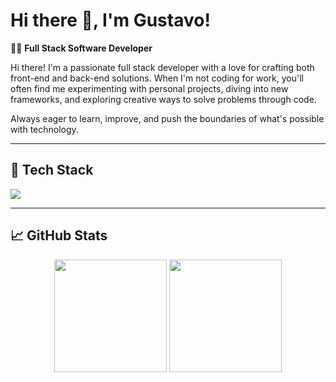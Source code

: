 # Hi there 👋, I'm Gustavo!

👨‍💻 **Full Stack Software Developer**

Hi there! I'm a passionate full stack developer with a love for crafting both front-end and back-end solutions. When I'm not coding for work, you'll often find me experimenting with personal projects, diving into new frameworks, and exploring creative ways to solve problems through code.

Always eager to learn, improve, and push the boundaries of what's possible with technology.

---

## 🔧 Tech Stack

<p align="left">
  <a href="https://skillicons.dev">
    <img src="https://skillicons.dev/icons?i=cs,dotnet,js,ts,react,html,css,tailwind,postgres,docker" />
  </a>
</p>

---

## 📈 GitHub Stats

<p align="center">
  <img height="180em" src="https://github-readme-stats.vercel.app/api?username=gustmrg&show_icons=true&hide_border=true&&count_private=true&include_all_commits=true&theme=github_dark_dimmed" />
  <img height="180em" src="https://github-readme-stats.vercel.app/api/top-langs/?username=gustmrg&show_icons=true&hide_border=true&layout=compact&langs_count=8&theme=github_dark_dimmed" />
</p>
